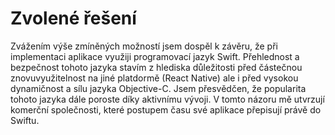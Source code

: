 # Zvolené řešení
Zvážením výše zmíněných možností jsem dospěl k závěru, že při implementaci aplikace využiji programovací jazyk Swift. Přehlednost a bezpečnost tohoto jazyka stavím z hlediska důležitosti před částečnou znovuvyužitelnost na jiné platdormě (React Native) ale i před vysokou dynamičnost a sílu jazyka Objective-C. Jsem přesvědčen, že popularita tohoto jazyka dále poroste díky aktivnímu vývoji. V tomto názoru mě utvrzují komerční společnosti, které postupem času své aplikace přepisují právě do Swiftu.
